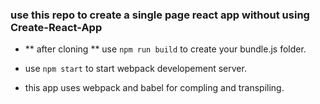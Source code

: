 ### use this repo to create a single page react app without using Create-React-App

- ** after cloning ** use `npm run build` to create your bundle.js folder.

- use `npm start` to start webpack developement server.

- this app uses webpack and babel for compling and transpiling.

